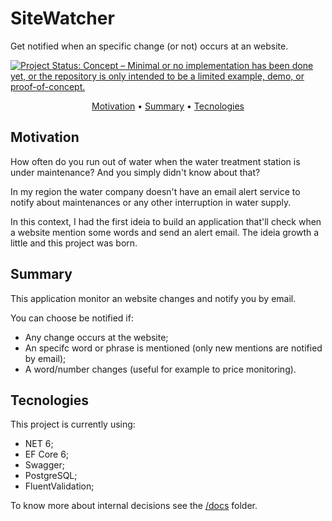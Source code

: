 # SiteWatcher 

Get notified when an specific change (or not) occurs at an website.

[![Project Status: Concept – Minimal or no implementation has been done yet, or the repository is only intended to be a limited example, demo, or proof-of-concept.](https://www.repostatus.org/badges/latest/concept.svg)](https://www.repostatus.org/#concept) 

<p align="center"><a href="#Motivation">Motivation</a> • <a href="#Summary">Summary</a> • <a href="#Tecnologies">Tecnologies</a></p>

## Motivation
How often do you run out of water when the water treatment station is under maintenance? And you simply didn't know about that? 

In my region the water company doesn't have an email alert service to notify about maintenances or any other interruption in water supply.

In this context, I had the first ideia to build an application that'll check when a website mention some words and send an alert email. The ideia growth a little and this project was born.

## Summary
This application monitor an website changes and notify you by email.

You can choose be notified if:
- Any change occurs at the website;
- An specifc word or phrase is mentioned (only new mentions are notified by email);
- A word/number changes (useful for example to price monitoring).

## Tecnologies

This project is currently using:
- NET 6;
- EF Core 6;
- Swagger;
- PostgreSQL;
- FluentValidation;

To know more about internal decisions see the [/docs](https://github.com/xilapa/SiteWatcher/tree/main/docs "/docs") folder.